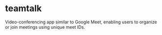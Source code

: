 # teamtalk
Video-conferencing app similar to Google Meet, enabling users to organize or join meetings using unique meet IDs.
